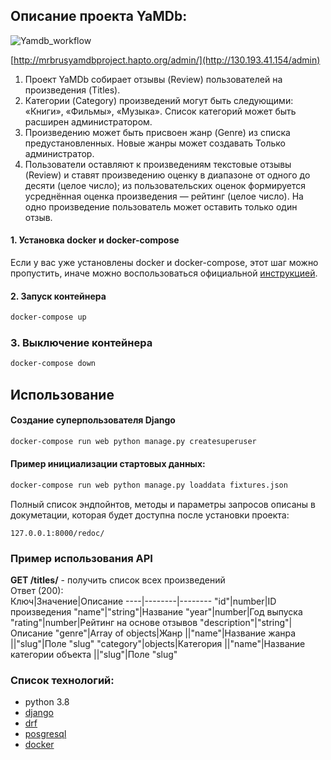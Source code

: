 ## **Описание проекта YaMDb:**

![Yamdb_workflow](https://github.com/MrBrus/yamdb_final/actions/workflows/yamdb_workflow.yml/badge.svg)

[http://mrbrusyamdbproject.hapto.org/admin/](http://130.193.41.154/admin)


1) Проект YaMDb собирает отзывы (Review)
пользователей на произведения (Titles). 
2) Категории (Category) произведений могут быть следующими: 
«Книги», «Фильмы», «Музыка». 
Список категорий может быть 
расширен администратором.
3) Произведению может быть присвоен жанр (Genre) 
из списка предустановленных. 
Новые жанры может создавать Только администратор.
4) Пользователи оставляют к произведениям текстовые отзывы 
(Review) и ставят произведению оценку в диапазоне 
от одного до десяти (целое число); 
из пользовательских оценок формируется 
усреднённая оценка произведения — рейтинг 
(целое число). 
На одно произведение пользователь может 
оставить только один отзыв.


#### 1. Установка docker и docker-compose

Если у вас уже установлены docker и docker-compose, этот шаг можно пропустить, иначе можно воспользоваться официальной [инструкцией](https://docs.docker.com/engine/install/).

#### 2. Запуск контейнера
```bash
docker-compose up
```
### 3. Выключение контейнера
```bash
docker-compose down
```


## Использование
#### Создание суперпользователя Django
```bash
docker-compose run web python manage.py createsuperuser
```

#### Пример инициализации стартовых данных:
```bash
docker-compose run web python manage.py loaddata fixtures.json
```

Полный список эндпойнтов, методы и параметры запросов описаны в докуметации, которая будет доступна после установки проекта:
```
127.0.0.1:8000/redoc/ 
```

### Пример использования API

**GET /titles/** - получить список всех произведений  
Ответ (200):  
Ключ|Значение|Описание
----|--------|--------
"id"|number|ID произведения
"name"|"string"|Название
"year"|number|Год выпуска
"rating"|number|Рейтинг на основе отзывов
"description"|"string"|Описание
"genre"|Array of objects|Жанр
||"name"|Название жанра
||"slug"|Поле "slug" 
"category"|objects|Категория
||"name"|Название категории объекта
||"slug"|Поле "slug"

### Список технологий:
* python 3.8
* [django](https://www.djangoproject.com/)
* [drf](https://www.django-rest-framework.org/)
* [posgresql](https://www.postgresql.org/)
* [docker](https://www.docker.com/)